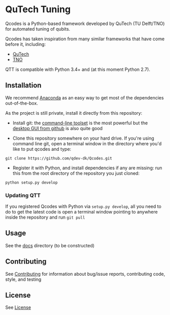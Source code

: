 # QuTech Tuning

Qcodes is a Python-based framework developed by QuTech (TU Delft/TNO) for automated tuning of qubits.

Qcodes has taken inspiration from many similar frameworks that have come before it, including:
- [QuTech](https://http://qutech.nl/)
- [TNO](https://tno.nl)

QTT is compatible with Python 3.4+ and (at this moment Python 2.7). 

## Installation

We recommend [Anaconda](https://www.continuum.io/downloads) as an easy way to get most of the dependencies out-of-the-box.

As the project is still private, install it directly from this repository:

- Install git: the [command-line toolset](https://git-scm.com/) is the most powerful but the [desktop GUI from github](https://desktop.github.com/) is also quite good

- Clone this repository somewhere on your hard drive. If you're using command line git, open a terminal window in the directory where you'd like to put qcodes and type:
```
git clone https://github.com/qdev-dk/Qcodes.git
```

- Register it with Python, and install dependencies if any are missing: run this from the root directory of the repository you just cloned:
```
python setup.py develop
```


### Updating QTT

If you registered Qcodes with Python via `setup.py develop`, all you need to do to get the latest code is open a terminal window pointing to anywhere inside the repository and run `git pull`

## Usage

See the [docs](docs) directory (to be constructed)

## Contributing

See [Contributing](CONTRIBUTING.md) for information about bug/issue reports, contributing code, style, and testing


## License

See [License](LICENSE.txt)
